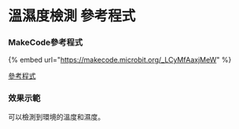 # 溫濕度檢測 參考程式

### MakeCode參考程式

{% embed url="https://makecode.microbit.org/_LCyMfAaxjMeW" %}

[參考程式](https://makecode.microbit.org/\_LCyMfAaxjMeW)

### 效果示範

可以檢測到環境的溫度和濕度。

<figure><img src="https://learn.kittenbot.cc/assets/images/1693220226423-e5d271f8-8a01-4766-ae4c-006d735e30be-6d2c224826a39f7101a429a438e95fce.gif" alt=""><figcaption></figcaption></figure>

